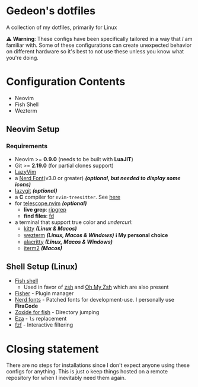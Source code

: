 # Gedeon's dotfiles
A collection of my dotfiles, primarily for Linux

⚠️ **Warning**: These configs have been specifically tailored in a way that _I_ am familiar with. Some of these configurations can create unexpected behavior on different hardware so it's best to not use these unless you know what you're doing.

# Configuration Contents
- Neovim
- Fish Shell
- Wezterm

## Neovim Setup

### Requirements

- Neovim >= **0.9.0** (needs to be built with **LuaJIT**)
- Git >= **2.19.0** (for partial clones support)
- [LazyVim](https://www.lazyvim.org/)
- a [Nerd Font](https://www.nerdfonts.com/)(v3.0 or greater) **_(optional, but needed to display some icons)_**
- [lazygit](https://github.com/jesseduffield/lazygit) **_(optional)_**
- a **C** compiler for `nvim-treesitter`. See [here](https://github.com/nvim-treesitter/nvim-treesitter#requirements)
- for [telescope.nvim](https://github.com/nvim-telescope/telescope.nvim) **_(optional)_**
  - **live grep**: [ripgrep](https://github.com/BurntSushi/ripgrep)
  - **find files**: [fd](https://github.com/sharkdp/fd)
- a terminal that support true color and *undercurl*:
  - [kitty](https://github.com/kovidgoyal/kitty) **_(Linux & Macos)_**
  - [wezterm](https://github.com/wez/wezterm) **_(Linux, Macos & Windows)_** **ℹ️ My personal choice**
  - [alacritty](https://github.com/alacritty/alacritty) **_(Linux, Macos & Windows)_** 
  - [iterm2](https://iterm2.com/) **_(Macos)_**

## Shell Setup (Linux)
- [Fish shell](https://fishshell.com/)
  - Used in favor of [zsh](https://www.zsh.org/) and [Oh My Zsh](https://ohmyz.sh/) which are also present
- [Fisher](https://github.com/jorgebucaran/fisher) - Plugin manager
- [Nerd fonts](https://github.com/ryanoasis/nerd-fonts) - Patched fonts for development-use. I personally use **FiraCode**
- [Zoxide for fish](https://github.com/kidonng/zoxide.fish) - Directory jumping
- [Eza](https://github.com/eza-community/eza) - `ls` replacement
- [fzf](https://github.com/PatrickF1/fzf.fish) - Interactive filtering

# Closing statement
There are no steps for installations since I don't expect anyone using these configs for anything. This is just o keep things hosted on a remote repository for when I inevitably need them again.
